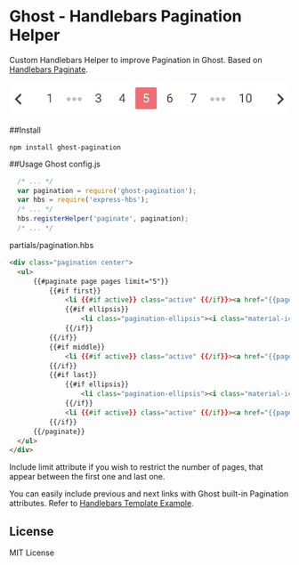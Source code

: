 # Ghost - Handlebars Pagination Helper
Custom Handlebars Helper to improve Pagination in Ghost. Based on [Handlebars Paginate](https://github.com/olalonde/handlebars-paginate).

![preview](https://github.com/danielr18/ghost-pagination/raw/master/preview.jpg)

##Install
```
npm install ghost-pagination
```
##Usage
Ghost config.js
```javascript
  /* ... */  
  var pagination = require('ghost-pagination');
  var hbs = require('express-hbs');
  /* ... */
  hbs.registerHelper('paginate', pagination);
  /* ... */  
```

partials/pagination.hbs

```html
<div class="pagination center">
  <ul>      
      {{#paginate page pages limit="5"}}
          {{#if first}}
              <li {{#if active}} class="active" {{/if}}><a href="{{page_url n}}">{{n}}</a></li>
              {{#if ellipsis}}
                  <li class="pagination-ellipsis"><i class="material-icons">more_horiz</i></li>
              {{/if}}
          {{/if}}
          {{#if middle}}
              <li {{#if active}} class="active" {{/if}}><a href="{{page_url n}}">{{n}}</a></li>
          {{/if}}
          {{#if last}}
              {{#if ellipsis}}
                  <li class="pagination-ellipsis"><i class="material-icons">more_horiz</i></li>
              {{/if}}
              <li {{#if active}} class="active" {{/if}}><a href="{{page_url n}}">{{n}}</a></li>
          {{/if}}
      {{/paginate}}
  </ul>
</div>
```

Include limit attribute if you wish to restrict the number of pages, that appear between the first one and last one.

You can easily include previous and next links with Ghost built-in Pagination attributes. Refer to [Handlebars Template Example](examples/pagination.hbs).

## License

MIT License
